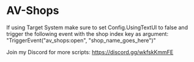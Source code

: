 # AV-Shops
If using Target System make sure to set Config.UsingTextUI to false and trigger the following event with the shop index key as argument:      
"TriggerEvent("av_shops:open", "shop_name_goes_here")"

Join my Discord for more scripts: https://discord.gg/wkfskKmmFE
